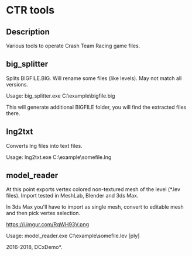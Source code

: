 # CTR tools

## Description
Various tools to operate Crash Team Racing game files.


## big_splitter
Splits BIGFILE.BIG. Will rename some files (like levels). May not match all versions.


Usage: big_splitter.exe C:\example\bigfile.big

This will generate additional BIGFILE folder, you will find the extracted files there.


## lng2txt
Converts lng files into text files.

Usage: lng2txt.exe C:\example\somefile.lng


## model_reader
At this point exports vertex colored non-textured mesh of the level (\*.lev files). Import tested in MeshLab, Blender and 3ds Max.

In 3ds Max you'll have to import as single mesh, convert to editable mesh and then pick vertex selection.

https://i.imgur.com/RqWH93V.png


Usage: model_reader.exe C:\example\somefile.lev \[ply]


2016-2018, DCxDemo*.
